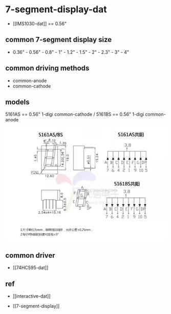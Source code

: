 
# 7-segment-display-dat

- [[IMS1030-dat]] == 0.56"

## common 7-segment display size 

- 0.36" - 0.56" - 0.8" - 1" - 1.2" - 1.5" - 2" - 2.3" - 3" - 4"

## common driving methods 

- common-anode
- common-cathode

## models 

5161AS == 0.56" 1-digi common-cathode / 5161BS == 0.56" 1-digi common-anode

![](2025-08-30-18-11-41.png)



## common driver 

- [[74HC595-dat]]




## ref 

- [[interactive-dat]]

- [[7-segment-display]]